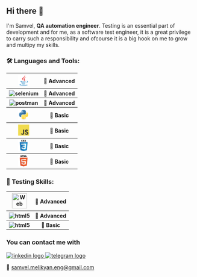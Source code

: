 ## Hi there 👋
I'm Samvel, **QA automation engineer**. 
Testing is an essential part of development and for me, as a software test engineer, it is a great privilege to carry such a responsibility and ofcourse it is a big hook on me to grow and multipy my skills.


<div align="left"> 
  <h3 align="left">🛠 Languages and Tools:</h3>
  <table>
    <tr>
      <th>
          <img src="https://raw.githubusercontent.com/devicons/devicon/master/icons/java/java-original.svg" alt="java" width="30" height="30"/>
      </th>
      <th>
       📗  Advanced  
      </th>
    </tr>
    <tr>
      <th>
        <img src="https://raw.githubusercontent.com/detain/svg-logos/780f25886640cef088af994181646db2f6b1a3f8/svg/selenium-logo.svg" alt="selenium" width="30" height="30"/> <br/>
      </th>
      <th>
       📗  Advanced  
      </th>
    </tr>
    <tr>
      <th>
        <img src="https://www.vectorlogo.zone/logos/getpostman/getpostman-icon.svg" alt="postman" width="30" height="30"/>  <br/>
      </th>
      <th>
        📗  Advanced  
      </th>
    </tr>
    <tr>
      <th>
        <img src="https://raw.githubusercontent.com/devicons/devicon/master/icons/python/python-original.svg" alt="python" width="30" height="30"/>  <br/>
      </th>
      <th>
        📘  Basic  
      </th>
    </tr>
    <tr>
      <th>
        <img src="https://raw.githubusercontent.com/devicons/devicon/master/icons/javascript/javascript-original.svg" alt="javascript" width="30" height="30"/>  <br/>
      </th>
      <th>
        📘  Basic  
      </th>
    </tr>
    <tr>
      <th>
        <img src="https://raw.githubusercontent.com/devicons/devicon/master/icons/css3/css3-original-wordmark.svg" alt="css3" width="30" height="30"/>  <br/>
      </th>
      <th>
        📘  Basic
      </th>
    </tr>
    </tr>
    <tr>
      <th>
        <img src="https://raw.githubusercontent.com/devicons/devicon/master/icons/html5/html5-original-wordmark.svg" alt="html5" width="30" height="30"/>      
      </th>
      <th>
        📘  Basic
      </th>
    </tr>

  </table>
</div>

<div align="left"> 
  <h3 align="left">🔎 Testing Skills:</h3>
  <table>
    <tr>
      <th>
       <img src="https://static.vecteezy.com/system/resources/previews/015/337/689/non_2x/web-icon-web-sign-free-png.png" width="40" height="40" title="Web"/>  
      </th>
      <th>
       📗  Advanced  
      </th
    </tr>
    <tr>
      <th>
       <img src="https://cdn-icons-png.flaticon.com/512/10169/10169724.png" alt="html5" width="40" height="40" title="API"/>  
      </th>
      <th>
       📗  Advanced  
      </th
    </tr>
    <tr>
      <th>
       <img src="https://cdn-icons-png.flaticon.com/512/7910/7910628.png" alt="html5" width="40" height="40" title="Mobile"/>  
      </th>
      <th>
       📘  Basic  
      </th
    </tr>
  </table>
</div>

<h3 align="left">You can contact me with</h3>


<div align="left">
  <a href="[https://t.me/MelikyanSamvel](https://www.linkedin.com/in/samvel-melikyan-qa/)" >
    <img src="https://raw.githubusercontent.com/maurodesouza/profile-readme-generator/master/src/assets/icons/social/linkedin/default.svg" width="52" height="40" alt="linkedin logo"  />
  </a>
  <a href="https://t.me/MelikyanSamvel" >
    <img src="https://raw.githubusercontent.com/maurodesouza/profile-readme-generator/master/src/assets/icons/social/telegram/default.svg" width="52" height="40" alt="telegram logo" />
  </a>
 </div>



📧 samvel.melikyan.eng@gmail.com
